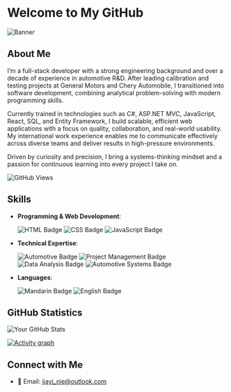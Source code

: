 # Welcome to My GitHub

![Banner](https://cdn.pixabay.com/photo/2023/03/13/15/21/iot-7850195_1280.jpg)

## About Me

I’m a full-stack developer with a strong engineering background and over a decade of experience in automotive R&D. After leading calibration and testing projects at General Motors and Chery Automobile, I transitioned into software development, combining analytical problem-solving with modern programming skills.

Currently trained in technologies such as C#, ASP.NET MVC, JavaScript, React, SQL, and Entity Framework, I build scalable, efficient web applications with a focus on quality, collaboration, and real-world usability. My international work experience enables me to communicate effectively across diverse teams and deliver results in high-pressure environments.

Driven by curiosity and precision, I bring a systems-thinking mindset and a passion for continuous learning into every project I take on.

![GitHub Views](https://komarev.com/ghpvc/?username=jiayimitt&color=blue)

## Skills

- **Programming & Web Development**:
  
  ![HTML Badge](https://img.shields.io/badge/HTML-E34F26?style=for-the-badge&logo=html5&logoColor=white) ![CSS Badge](https://img.shields.io/badge/CSS-1572B6?style=for-the-badge&logo=css3&logoColor=white) ![JavaScript Badge](https://img.shields.io/badge/JavaScript-F7DF1E?style=for-the-badge&logo=javascript&logoColor=black)
  
- **Technical Expertise**:
  
  ![Automotive Badge](https://img.shields.io/badge/Automotive%20Engine%20Control-007ACC?style=for-the-badge&logo=automotive&logoColor=white) ![Project Management Badge](https://img.shields.io/badge/Project%20Management-007ACC?style=for-the-badge&logo=projectmanagement&logoColor=white) ![Data Analysis Badge](https://img.shields.io/badge/Data%20Analysis-FFA500?style=for-the-badge&logo=dataanalysis&logoColor=white)  ![Automotive Systems Badge](https://img.shields.io/badge/Automotive%20Systems-007ACC?style=for-the-badge&logo=automotivesystems&logoColor=white)
  
- **Languages**:
  
  ![Mandarin Badge](https://img.shields.io/badge/Mandarin-Native-brightgreen?style=for-the-badge&logo=mandarin&logoColor=white)   ![English Badge](https://img.shields.io/badge/English-Fluent-brightgreen?style=for-the-badge&logo=english&logoColor=white)

## GitHub Statistics


![Your GitHub Stats](https://github-readme-stats.vercel.app/api?username=jiayimitt&show_icons=true&hide=issues&count_private=true&theme=radical)

[![Activity graph](https://github-readme-activity-graph.vercel.app/graph?username=jiayimitt&theme=gotham&hide_border=true)](https://github.com/ashutosh00710/github-readme-activity-graph)


## Connect with Me

- 📧 Email: [jiayi_nie@outlook.com](mailto:jiayi_nie@outlook.com)

